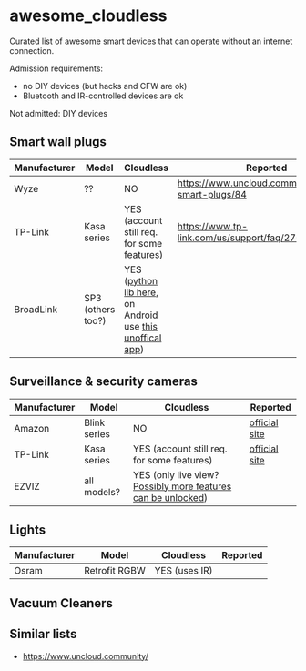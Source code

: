 # awesome_cloudless

Curated list of awesome smart devices that can operate without an internet connection.

Admission requirements:

 - no DIY devices (but hacks and CFW are ok)
 - Bluetooth and IR-controlled devices are ok
  
Not admitted: DIY devices


## Smart wall plugs

| Manufacturer | Model    | Cloudless     | Reported  |
| ------------ | -------- | ------------- | ----------|
| Wyze         | ??       | NO            | https://www.uncloud.community/t/wyze-smart-plugs/84 |
| TP-Link      | Kasa series | YES (account still req. for some features)        | https://www.tp-link.com/us/support/faq/2707/ |
| BroadLink    | SP3 (others too?) | YES ([python lib here](https://github.com/mjg59/python-broadlink), on Android use [this unoffical app](https://play.google.com/store/apps/details?id=ua.com.lavi.broadlinkclient))

	
## Surveillance & security cameras

| Manufacturer | Model    | Cloudless     | Reported |
| ------------ | -------- | ------------- | ---------|
| Amazon       | Blink series | NO        | [official site](https://support.blinkforhome.com/en_US/f-a-q/can-i-use-my-camera-offline-without-an-internet-connection) |
| TP-Link      | Kasa series | YES (account still req. for some features)  | [official site](https://www.tp-link.com/us/support/faq/2707/) |
| EZVIZ        | all models? | YES (only live view? [Possibly more features can be unlocked](https://github.com/BaQs/pyEzviz/issues/61)) | 


## Lights

| Manufacturer | Model    | Cloudless     | Reported |
| ------------ | -------- | ------------- | ---------|
| Osram        | Retrofit RGBW | YES (uses IR) |     |


## Vacuum Cleaners


## Similar lists

 - https://www.uncloud.community/
